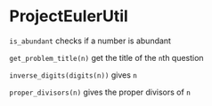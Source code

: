 # ProjectEulerUtil


`is_abundant` checks if a number is abundant

`get_problem_title(n)` get the title of the `n`th question

`inverse_digits(digits(n))` gives `n`

`proper_divisors(n)` gives the proper divisors of `n`
